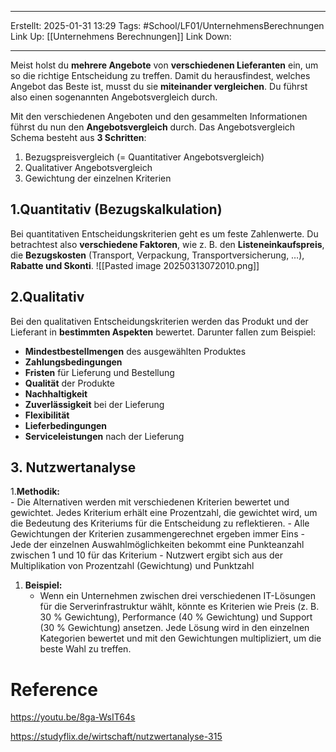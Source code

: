 
--- 
Erstellt: 2025-01-31    13:29 
Tags: #School/LF01/UnternehmensBerechnungen 
Link Up: [[Unternehmens Berechnungen]]
Link Down:

--- 
Meist holst du **mehrere Angebote** von **verschiedenen Lieferanten** ein, um so die richtige Entscheidung zu treffen. Damit du herausfindest, welches Angebot das Beste ist, musst du sie **miteinander vergleichen**. Du führst also einen sogenannten Angebotsvergleich durch.

Mit den verschiedenen Angeboten und den gesammelten Informationen führst du nun den **Angebotsvergleich** durch. Das Angebotsvergleich Schema besteht aus **3 Schritten**:

1. Bezugspreisvergleich (= Quantitativer Angebotsvergleich)
2. Qualitativer Angebotsvergleich
3. Gewichtung der einzelnen Kriterien
## 1.Quantitativ (Bezugskalkulation)
Bei quantitativen Entscheidungskriterien geht es um feste Zahlenwerte. Du betrachtest also **verschiedene Faktoren**, wie z. B. den **Listeneinkaufspreis**, die **Bezugskosten** (Transport, Verpackung, Transportversicherung, …), **Rabatte und Skonti**.
![[Pasted image 20250313072010.png]]

## 2.Qualitativ
Bei den qualitativen Entscheidungskriterien werden das Produkt und der Lieferant in **bestimmten Aspekten** bewertet. Darunter fallen zum Beispiel:

- **Mindestbestellmengen** des ausgewählten Produktes
- **Zahlungsbedingungen**
- **Fristen** für Lieferung und Bestellung
- **Qualität** der Produkte
- **Nachhaltigkeit**
- **Zuverlässigkeit** bei der Lieferung
- **Flexibilität**
- **Lieferbedingungen**
- **Serviceleistungen** nach der Lieferung
## 3. Nutzwertanalyse 
1.**Methodik:**  
    - Die Alternativen werden mit verschiedenen Kriterien bewertet und gewichtet. Jedes Kriterium erhält eine Prozentzahl, die gewichtet wird, um die Bedeutung des Kriteriums für die Entscheidung zu reflektieren.
    - Alle Gewichtungen der Kriterien zusammengerechnet ergeben immer Eins
    - Jede der einzelnen Auswahlmöglichkeiten bekommt eine Punkteanzahl zwischen 1 und 10 für das Kriterium
	- Nutzwert ergibt sich aus der Multiplikation von Prozentzahl (Gewichtung) und Punktzahl
1. **Beispiel:** 
    - Wenn ein Unternehmen zwischen drei verschiedenen IT-Lösungen für die Serverinfrastruktur wählt, könnte es Kriterien wie Preis (z. B. 30 % Gewichtung), Performance (40 % Gewichtung) und Support (30 % Gewichtung) ansetzen. Jede Lösung wird in den einzelnen Kategorien bewertet und mit den Gewichtungen multipliziert, um die beste Wahl zu treffen.


# Reference
https://youtu.be/8ga-WsIT64s

https://studyflix.de/wirtschaft/nutzwertanalyse-315